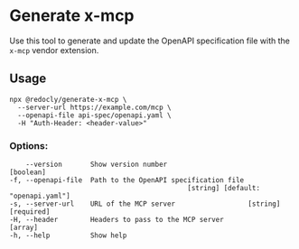 # Generate x-mcp

Use this tool to generate and update the OpenAPI specification file with the `x-mcp` vendor extension.

## Usage

```shell
npx @redocly/generate-x-mcp \
  --server-url https://example.com/mcp \
  --openapi-file api-spec/openapi.yaml \
  -H "Auth-Header: <header-value>"
```

### Options:

```
    --version       Show version number                              [boolean]
-f, --openapi-file  Path to the OpenAPI specification file
                                            [string] [default: "openapi.yaml"]
-s, --server-url    URL of the MCP server                  [string] [required]
-H, --header        Headers to pass to the MCP server                  [array]
-h, --help          Show help          
```